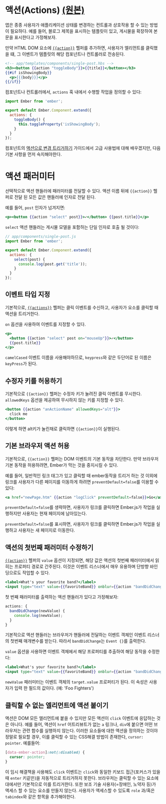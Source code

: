 # 액션(Actions) [(원본)](https://guides.emberjs.com/v2.12.0/templates/actions/)

앱은 종종 사용자가 애플리케이션 상태를 변경하는 컨트롤과 상호작용 할 수 있는 방법이 필요하다. 예를 들어, 블로그 제목을 표시하는 템플릿이 있고, 게시물을 확장하여 본문을 표시한다고 가정해보자.

만약 HTML DOM 요소에 [`{{action}}`](https://emberjs.com/api/classes/Ember.Templates.helpers.html#method_action) 헬퍼를 추가하면, 사용자가 엘리먼트를 클릭했을 떄, 그 이벤트가 템플릿의 해당 컴포넌트나 컨트롤러로 전송된다.

```hbs
<!-- app/templates/components/single-post.hbs -->
<h3><button {{action "toggleBody"}}>{{title}}</button></h3>
{{#if isShowingBody}}
  <p>{{{body}}}</p>
{{/if}}
```

컴포넌트나 컨트롤러에서, `actions` 훅 내에서 수행할 작업을 정의할 수 있다:
```js
import Ember from 'ember';

export default Ember.Component.extend({
  actions: {
    toggleBody() {
      this.toggleProperty('isShowingBody');
    }
  }
});
```

컴포넌트의 [액션으로 변경 트리거하기](guides/components/triggering-changes-width-actions.mda) 가이드에서 고급 사용법에 대해 배우겠지만, 다음 기본 사항을 먼저 숙지해야한다.

# 액션 패러미터
선택적으로 액션 핸들러에 패러미터를 전달할 수 있다. 액션 이름 뒤에 `{{action}}` 헬퍼로 전달 된 모든 값은 핸들러에 인자로 전달 된다.

예를 들어, `post` 인자가 넘겨지면:

```hbs
<p><button {{action "select" post}}>✓</button> {{post.title}}</p>
```

`select` 액션 핸들러는 게시물 모델을 포함하는 단일 인자로 호출 될 것이다:

```js
// app/components/single-post.js
import Ember from 'ember';

export default Ember.Component.extend({
  actions: {
    select(post) {
      console.log(post.get('title'));
    }
  }
});
```

## 이벤트 타입 지정

기본적으로, [`{{actions}}`](https://emberjs.com/api/classes/Ember.Templates.helpers.html#method_action) 헬퍼는 클릭 이벤트를 수신하고, 사용자가 요소를 클릭할 때 액션을 트리거한다.

`on` 옵션을 사용하여 이벤트를 지정할 수 있다.

```hbs
<p>
  <button {{action "select" post on="mouseUp"}}>✓</button>
  {{post.title}}
</p>
```

`camelCased` 이벤트 이름을 사용해야하므로, `keypress`와 같은 두단어로 된 이름은 `keyPress`가 된다.

## 수정자 키를 허용하기
기본적으로 `{{action}}` 헬퍼는 수정자 키가 눌려진 클릭 이벤트를 무시한다. `allowedKeys` 옵션을 제공하여 무시하지 않는 키를 지정할 수 있다.

```hbs
<button {{action "anActionName" allowedKeys="alt"}}>
  click me
</button>
```

이렇게 하면 alt키가 눌린채로 클릭하면 `{{action}}`이 실행된다.

## 기본 브라우저 액션 허용
기본적으로, `{{action}}` 헬퍼는 DOM 이벤트의 기본 동작을 차단한다. 만약 브라우저 기본 동작을 허용하려면, Ember가 막는 것을 중지시킬 수 있다.

예를 들어, 일반적인 링크 태그가 있고 클릭할 때 ember동작을 트리거 하는 것 이외에 링크를 사용자가 다른 페이지를 이동하게 하려면 `preventDefault=false`를 이용할 수 있다:

```hbs
<a href="newPage.htm" {{action "logClick" preventDefault=false}}>Go</a>
```

`preventDefault=false`를 생략하면, 사용자가 링크를 클릭하면 Ember.js가 작업을 실행하지만 사용자는 현재 페이지에 남아있는다.

`preventDefault=false`를 표시하면, 사용자가 링크를 클릭하면 Ember.js가 작업을 실행하고 사용자는 새 페이지로 이동한다.

## 액션의 첫번째 패러미터 수정하기

[`{{action}}`](https://emberjs.com/api/classes/Ember.Templates.helpers.html#method_action) 헬퍼의 `value` 옵션이 지정되면, 해당 값은 액션의 첫번째 패러미터에서 읽히는 프로퍼티 경로로 간주된다. 이것은 이벤트 리스너에서 매우 유용하며 단방향 바인딩으로도 작업할 수 있다.

```hbs
<label>What's your favorite band?</label>
<input type="text" value={{favoriteBand}} onblur={{action "bandDidChange"}} />
```

첫 번째 패러미터를 출력하는 액션 핸들러가 있다고 가정해보자:

```js
actions: {
  bandDidChange(newValue) {
    console.log(newValue);
  }
}
```

기본적으로 액션 핸들러는 브라우저가 핸들러에 전달하는 이벤트 객체인 이벤트 리스너의 첫번째 매개변수를 받는다. 따라서 `bandDidChange`는 `Event {}`를 출력한다.

`value` 옵션을 사용하면 이벤트 객체에서 해당 프로퍼티를 추출하여 해당 동작을 수정한다:

```hbs
<label>What's your favorite band?</label>
<input type="text" value={{favoriteBand}} onblur={{action "bandDidChange" value="target.value"}} />
```

`newValue` 패러미터는 이벤트 객체의 `target.value` 프로퍼티가 된다. 이 속성은 사용자가 입력 한 필드의 값이다. (예: 'Foo Fighters')

## 클릭할 수 없는 엘리먼트에 액션 붙이기
액션은 DOM 모든 엘리먼트에 붙을 수 있지만 모든 액션이 `click` 이벤트에 응답하는 것은 아니다. 예를 들어, 액션이 `href` 어트리뷰트가 없는 `a` 링크나, `div`에 붙으면 어떤 브라우저는 관련 함수를 실행하지 않는다. 이러한 요소들에 대한 액션을 정의하는 것이야 정말로 필요할 경우, 이를 클릭할 수 있는 CSS해결 방법이 존재한다, `cursor: pointer`. 예를들어:

```css
[data-ember-action]:not(:disabled) {
  cursor: pointer;
}
```

이 임시 해결책을 사용해도 `click` 이벤트는 `click`와 동일한 키보드 접근(포커스가 있을때 `enter` 키같은)을 자동적으로 트리거하지 못한다. 브라우저는 클릭할 수 있는 요소에 대에서만 기본적으로 이를 트리거한다. 또한 보조 기술 사용자(=장애인, 노약자 등)가 액세스 할 수 있는 요소를 만들지 않는다. 사용자가 액세스할 수 있도록 `role` 과/혹은 `tabindex`와 같은 항목을 추가해야한다.
